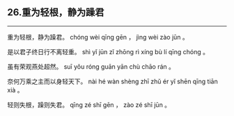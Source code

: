 ## 26.重为轻根，静为躁君
---


<ruby><rbc><rb> 重为轻根，静为躁君。 </rb></rbc>
  <rtc><rt> chóng  wèi  qīng  gēn ， jìng  wèi  zào  jūn 。</rt></rtc>
</ruby>

<ruby><rbc><rb> 是以君子终日行不离轻重。 </rb></rbc>
  <rtc><rt> shì  yǐ  jūn  zǐ  zhōng  rì  xíng  bù  lí  qīng  chóng 。</rt></rtc>
</ruby>

<ruby><rbc><rb> 虽有荣观燕处超然。 </rb></rbc>
  <rtc><rt> suī  yǒu  róng  guān  yān  chù  chāo  rán 。</rt></rtc>
</ruby>

<ruby><rbc><rb> 奈何万乘之主而以身轻天下。 </rb></rbc>
  <rtc><rt> nài  hé  wàn  shèng  zhī  zhǔ  ér  yǐ  shēn  qīng  tiān  xià 。</rt></rtc>
</ruby>

<ruby><rbc><rb> 轻则失根，躁则失君。 </rb></rbc>
  <rtc><rt> qīng  zé  shī  gēn ， zào  zé  shī  jūn 。</rt></rtc>
</ruby>

<ruby><rbc><rb>  </rb></rbc>
  <rtc><rt></rt></rtc>
</ruby>

